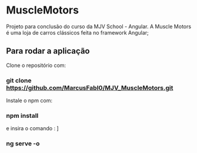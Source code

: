 # MuscleMotors

Projeto para conclusão do curso da MJV School - Angular.
A Muscle Motors é uma loja de carros clássicos feita no framework Angular;

## Para rodar a aplicação
Clone o repositório com: 
### git clone https://github.com/MarcusFabI0/MJV_MuscleMotors.git
Instale o npm com:
### npm install 
e insira o comando : ]
### ng serve -o
